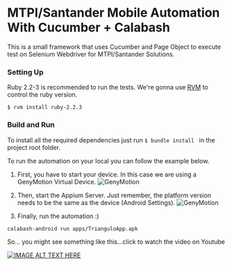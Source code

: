 # MTPI/Santander Mobile Automation With Cucumber + Calabash  #

This is a small framework that uses Cucumber and Page Object to execute test on Selenium Webdriver for MTPI/Santander Solutions.

### Setting Up ###

Ruby 2.2-3 is recommended to run the tests. We're gonna use [RVM](https://rvm.io) to control the ruby version.

```
$ rvm install ruby-2.2.3
```

### Build and Run ###

To install all the required dependencies just run ```$ bundle install ``` in the project root folder.

To run the automation on your local you can follow the example below.

1. First, you have to start your device. In this case we are using a GenyMotion Virtual Device.
![GenyMotion](pic01.png)

2. Then, start the Appium Server. Just remember, the platform version needs to be the same as the device (Android Settings).
![GenyMotion](pic02.png)

3. Finally, run the automation :)
```
calabash-android run apps/TrianguloApp.apk
```

So... you might see something like this...click to watch the video on Youtube

[![IMAGE ALT TEXT HERE](https://img.youtube.com/vi/MkaOGmxhgW0/0.jpg)](https://www.youtube.com/watch?v=MkaOGmxhgW0)
